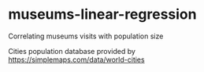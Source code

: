 # museums-linear-regression
Correlating museums visits with population size


Cities population database provided by <https://simplemaps.com/data/world-cities>